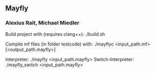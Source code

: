 ## Mayfly
### Alexius Rait, Michael Miedler

Build project with (requires clang++):
./build.sh

Compile mf files (in folder testcode) with:
./mayflyc <input_path.mf> [<output_path.mayfly>]

Interpreter:
./mayfly <input_path.mayfly>
Switch-Interpreter:
./mayfly_switch <input_path.mayfly>
